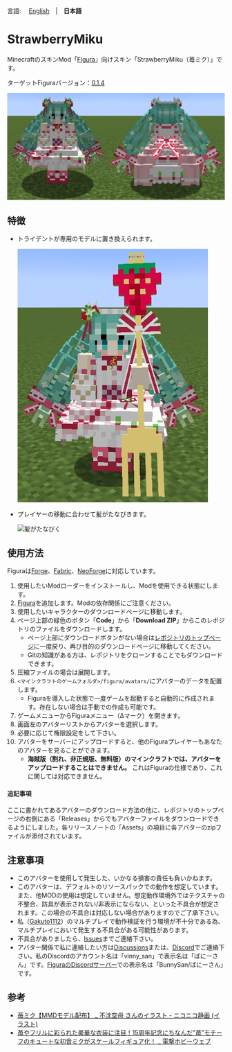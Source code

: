 言語: 　[English](./README.md)　|　**日本語**

# StrawberryMiku
MinecraftのスキンMod「[Figura](https://modrinth.com/mod/figura)」向けスキン「StrawberryMiku（苺ミク）」です。

ターゲットFiguraバージョン：[0.1.4](https://modrinth.com/mod/figura/version/0.1.4+1.20.4)

![メイン画像](./README_images/main.jpg)

## 特徴
- トライデントが専用のモデルに置き換えられます。

  ![トライデントの専用モデル](./README_images/trident.jpg)

- プレイヤーの移動に合わせて髪がたなびきます。

  ![髪がたなびく](./README_images/hair.gif)

## 使用方法
Figuraは[Forge](https://files.minecraftforge.net/net/minecraftforge/forge/)、[Fabric](https://fabricmc.net/)、[NeoForge](https://neoforged.net/)に対応しています。

1. 使用したいModローダーをインストールし、Modを使用できる状態にします。
2. [Figura](https://modrinth.com/mod/figura)を追加します。Modの依存関係にご注意ください。
3. 使用したいキャラクターのダウンロードページに移動します。
4. ページ上部の緑色のボタン「**Code**」から「**Download ZIP**」からこのレポジトリのファイルをダウンロードします。
   - ページ上部にダウンロードボタンがない場合は[レポジトリのトップページ](https://github.com/Gakuto1112/StrawberryMiku)に一度戻り、再び目的のダウンロードページに移動してください。
   - Gitの知識がある方は、レポジトリをクローンすることでもダウンロードできます。
5. 圧縮ファイルの場合は展開します。
6. `<マインクラフトのゲームフォルダ>/figura/avatars/`にアバターのデータを配置します。
   - Figuraを導入した状態で一度ゲームを起動すると自動的に作成されます。存在しない場合は手動での作成も可能です。
7. ゲームメニューからFiguraメニュー（Δマーク）を開きます。
8. 画面左のアバターリストからアバターを選択します。
9. 必要に応じて権限設定をして下さい。
10. アバターをサーバーにアップロードすると、他のFiguraプレイヤーもあなたのアバターを見ることができます。
    - **海賊版（割れ、非正規版、無料版）のマインクラフトでは、アバターをアップロードすることはできません。**
    これはFiguraの仕様であり、これに関しては対応できません。

#### 追記事項
ここに書かれてあるアバターのダウンロード方法の他に、レポジトリのトップページの右側にある「Releases」からでもアバターファイルをダウンロードできるようにしました。各リリースノートの「Assets」の項目に各アバターのzipファイルが添付されています。

## 注意事項
- このアバターを使用して発生した、いかなる損害の責任も負いかねます。
- このアバターは、デフォルトのリソースパックでの動作を想定しています。また、他MODの使用は想定していません。想定動作環境外ではテクスチャの不整合、防具が表示されない/非表示にならない、といった不具合が想定されます。この場合の不具合は対応しない場合がありますのでご了承下さい。
- 私（[Gakuto1112](https://github.com/Gakuto1112)）のマルチプレイで動作検証を行う環境が不十分である為、マルチプレイにおいて発生する不具合がある可能性があります。
- 不具合がありましたら、[Issues](https://github.com/Gakuto1112/StrawberryMiku/issues)までご連絡下さい。
- アバター関係で私に連絡したい方は[Discussions](https://github.com/Gakuto1112/StrawberryMiku/discussions)または、[Discord](https://discord.com/)でご連絡下さい。私のDiscordのアカウント名は「vinny_san」で表示名は「ばにーさん」です。[FiguraのDiscordサーバー](https://discord.gg/figuramc)での表示名は「BunnySan/ばにーさん」です。

## 参考
- [苺ミク【MMDモデル配布】 _ 不沈空母 さんのイラスト - ニコニコ静画 (イラスト)](https://seiga.nicovideo.jp/seiga/im11019402)
- [苺やフリルに彩られた豪華な衣装に注目！15周年記念にちなんだ”苺”モチーフのキュートな初音ミクがスケールフィギュア化！ _ 電撃ホビーウェブ](https://hobby.dengeki.com/news/1658674/)
